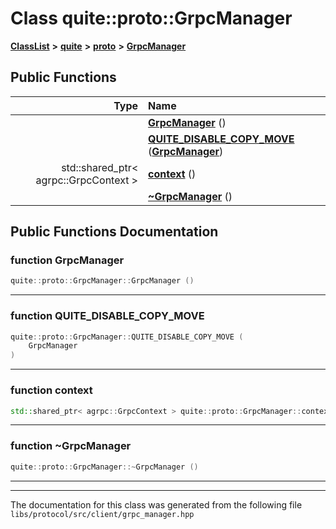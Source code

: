 

# Class quite::proto::GrpcManager



[**ClassList**](annotated.md) **>** [**quite**](namespacequite.md) **>** [**proto**](namespacequite_1_1proto.md) **>** [**GrpcManager**](classquite_1_1proto_1_1GrpcManager.md)










































## Public Functions

| Type | Name |
| ---: | :--- |
|   | [**GrpcManager**](#function-grpcmanager) () <br> |
|   | [**QUITE\_DISABLE\_COPY\_MOVE**](#function-quite_disable_copy_move) ([**GrpcManager**](classquite_1_1proto_1_1GrpcManager.md)) <br> |
|  std::shared\_ptr&lt; agrpc::GrpcContext &gt; | [**context**](#function-context) () <br> |
|   | [**~GrpcManager**](#function-grpcmanager) () <br> |




























## Public Functions Documentation




### function GrpcManager 

```C++
quite::proto::GrpcManager::GrpcManager () 
```




<hr>



### function QUITE\_DISABLE\_COPY\_MOVE 

```C++
quite::proto::GrpcManager::QUITE_DISABLE_COPY_MOVE (
    GrpcManager
) 
```




<hr>



### function context 

```C++
std::shared_ptr< agrpc::GrpcContext > quite::proto::GrpcManager::context () 
```




<hr>



### function ~GrpcManager 

```C++
quite::proto::GrpcManager::~GrpcManager () 
```




<hr>

------------------------------
The documentation for this class was generated from the following file `libs/protocol/src/client/grpc_manager.hpp`

